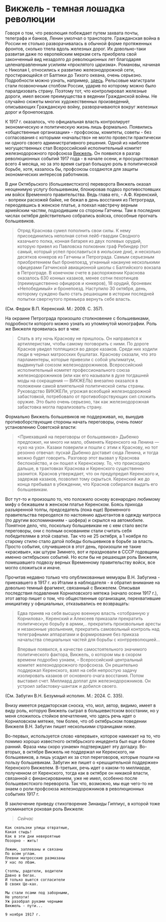 # Викжель - темная лошадка революции

Говоря о том, что революция побеждает путем захвата почты, телеграфа и банков, Ленин умолчал о транспорте. Гражданская война в России  не столько разворачивалась в обычной форме протяженных фронтов, сколько тлела вдоль железных дорог. Их довольно-таки развитая даже по европейским меркам сеть приобрела свой законченный вид незадолго до революционных лет благодаряя целенаправленным усилиям «проклятого царизма». Романовы, начиная с Николая I, относились к развитию железнодорожной сети, простирающейся от Балтики до Тихого океана, очень серьезно. Подробности можно узнать, например, [здесь](https://arzamas.academy/courses/49). Рельсовые магистрали стали позвоночным столбом России, ударив по которому можно было паралдизовать страну. Поэтому тот, что контролировал железные дороги, имел веские преимущества в ведении Гражданской войны. Не случайно сюжеты многих художественных произведений, описывающих Гражданскую войну, разворачиваются вокруг железных дорог и бронепоездов.

К 1917 г. оказалось, что официальная власть контролирует экономическую и политическую жизнь лишь формально. Появились «общественные организации» - профсоюзы, комитеты, советы - без согласования с которыми «начальство» не могло провести практически ни одного своего административного решения. Одной из наиболее могущественных стал Всероссийский исполнительный комитет железнодорожного профсоюза [Викжель](https://w.wiki/9u8$). Он появился в разгар революционных событий 1917 года - в начале осени, и просуществовал всего 4 месяца, но за это время сыграл большую роль в политической борьбе, хотя, казалось бы, профсоюзы создаются для защиты экономических интересов работников.

В дни Октябрьского (большевистского) переворота Викжель оказал неоценимую услугу большевикам, блокировав подвоз противостоявших им войск Временного правительства. Ведь глава его, - А.Ф. Керенский, - вопреки расхожей байке, не бежал в день восстания из Петрограда, переодевшись в женское платье, а поехал навстречу верным армейским частям, подходившим со стороны Гатчины. Там в последних числах октября действительно собрались войска, способные прогнать большевиков.

>	Отряд Краснова сумел пополнить свои силы. К нему
	присоединились неполная сотня лейб-гвардии Сводного
	казачьего полка, конная батарея из двух полевых орудий,
	которую привел из Павловска полковник граф Ребиндер (тот
	самый, который успел прославиться в июльские дни), и
	несколько десятков юнкеров из Гатчины и Петрограда. Самым
	серьезным приобретением был бронепоезд, угнанный накануне
	несколькими офицерами Гатчинской авиационной школы с
	Балтийского вокзала в Петрограде. В конечном счете в
	распоряжении Краснова оказалось 630 конных казаков, менее
	сотни пехотинцев (преимущественно офицеров и юнкеров), 18
	орудий, броневик «Непобедимый» и бронепоезд. Наступило 30
	октября, день, которому суждено было стать решающим в
	истории последней попытки свергнутого премьера вернуть себе
	власть.

(См. Федюк В.П. Керенский. М.: 2009. С. 357).

На окраине Петрограда произошло столкновение с большевиками, подробности которого можно узнать из упомянутой монографии. Роль же Викжеля проявилась вот в чем:

> Спать в эту ночь Краснову не
	пришлось. Он направился к артиллеристам, чтобы самому
	поговорить с ними. По дороге Краснов увидел толпящихся во
	дворе казаков. Среди них ходили люди в черных матросских
	бушлатах. Краснову сказали, что это парламентеры, которые
	привезли с собой ультиматум, выдвинутый союзом
	железнодорожников. Всероссийский исполнительный комитет
	профессионального союза железнодорожников (или как его
	называли в духе тогдашней моды на сокращения — ВИКЖЕЛЬ)
	внезапно оказался в положении самой влиятельной
	политической силы страны. Руководство ВИКЖЕЛя, угрожая
	всеобщей железнодорожной забастовкой, потребовало от
	противоборствующих сил сложить оружие. Это было очень
	серьезно, так как железнодорожная забастовка могла
	парализовать страну.

Формально Викжель большевиков не поддерживал, но, вынудив противоборствующие стороны начать переговоры, очень помог установлению Советской власти:

>	<Приехавший на переговоры от большевиков> Дыбенко предложил, ни
	много ни мало, обменять Керенского на Ленина — «ухо на
	ухо». Казаки поверили и пошли с этим к Краснову, но тот
	резонно отвечал: пускай Дыбенко доставит сюда Ленина, и
	тогда можно будет говорить. Разговор этот вызвал у Краснова
	беспокойство, и он пошел к Керенскому. То, что происходило
	дальше, в трактовках Краснова и Керенского существенно
	разнится. Краснов утверждает, что он предупредил Керенского
	и, задержав казаков, позволил тому скрыться. Керенский же до
	конца пребывал в убеждении, что Краснов собирался выдать
	его большевикам.
	
Вот тут-то и произошло то, что положило основу всенародно любимому мифу о бежавшем в женском платье Керенском. Боясь прихода разъяренной толпы, председатель (пока еще) Временного правительства переоделся по настоянию адъютантов в одежду матроса (по другим воспоминаниям - шофера) и скрылся на автомобиле. Понятное дело, что, поскольку большевикам не с кем стало вести переговоры, они с полным основанием стали считать себя победителями в этой схватке. Так что не 25 октября, а 1 ноября по старому стилю стало датой победы большевиков в борьбе за власть. Просто события, случившиеся в этот день, произошли не такие «красивые», как штурм Зимнего, вот и праздновали в СССР годовщины именно октябрьских событий. Но если бы не решающая роль Викжеля, помешавшего подвозу верных Временному правительству войск, все могло сложиться и иначе.

Прочитав недавно только что опубликованные мемуары В.Н. Забугина - приехавшего в 1917 г. из Италии в наблюдателя - я обратил внимание на довольно темный фрагмент, связанный с Викжелем. Описывая последствия подавления Корниловского мятежа (начало осени 1917 г.), этот автор пишет о том, что общественные организации, перехватившие инициативу у официальных, отказывались ее возвращать:  

>	Едва приняв на себя
	высшую военную власть <отобранную у Корнилова>, Керенский и Алексеев приказали прекратить политическую борьбу в армии,.. прекратить произвольные аресты и незаконные увольнения, прекратить самовольный контроль
	над телеграфными аппаратами и формирование без приказа начальства специальных частей для борьбы с контрреволюцией...
>
>	Впервые появился, в качестве самостоятельного значимого политического фактора, 	  Викжель,
	о котором мы в скором времени подробно узнаем, –
	Всероссийский центральный комитет железнодорожного
	профсоюза. Он решительно поддержал Керенского, взял
	на себя непростую задачу изолировать казаков от основного очага восстания. Потом выставил счет. Миллиард доплат для железнодорожников. Он устроил забастовку-шантаж и добился своего.

(См. Забугин В.Н. Безумный исполин. М.: 2024. С. 335).

Внизу имеется редакторская сноска, что, мол, автор, видимо, имеет в виду роль, которую Викжель сыграл в большевистском восстании, но у меня сложилось стойкое впечатление, что здесь речь идет о Корниловском мятеже, тем более, что об октябрьском поведении Викжеля В.Н. Забугин пишет несколькими страницами ниже. 

Во-первых, используется слово «впервые», которое намекает на то, что помимо хорошо известного октябрьского инцедента был еще и более ранний. Фраза «мы скоро узнаем» подтверждает эту догадку. Во-вторых, в октябре Викжель не поддержал ни Керенского, ни большевиков, а лишь усадил их за стол переговоров, которые пошли на пользу большевикам. Забугин же пишет о «решщительной поддержке» Керенского Викжелем. В-третьих, речь идет о каком-то миллиарде, полученном от Керенского, тогда как в октябре он никакой власти, связанной с финансированием, уже не имел, особенно после большевистского переворота. Так что, возможно, мы еще чего-то не знаем о роли профсоюза железнодорожников в революционных событиях 1917 г.

В заключение приведу стихотворение Зинаиды Гиппиус, в которой тоже упоминается роковая роль Викжеля:

> *Сейчас* 
>
	Как скользки улицы отвратные,
	Какая стыдь!
	Как в эти дни невероятные
	Позорно - жить!
>
	Лежим, заплеваны и связаны
	По всем углам.
	Плевки матросские размазаны
	У нас по лбам.
>
	Столпы, радетели, водители
	Давно в бегах.
	И только вьются согласители
	В своих Це-ках.
>
	Мы стали псами под заборными,
	Не уползти!
	Уж разобрал руками черными
	Викжель - пути...
>
	9 ноября 1917 г.


